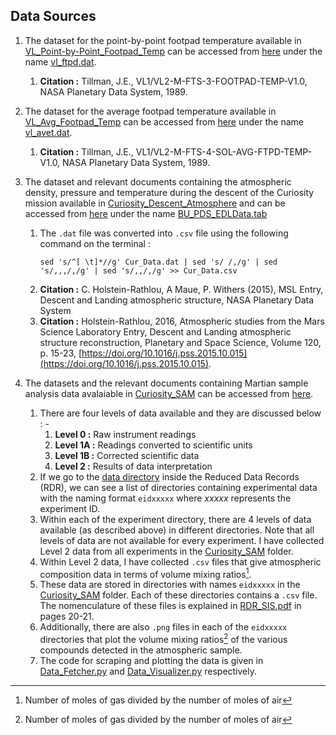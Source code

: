 ## Data Sources

1. The dataset for the point-by-point footpad temperature available in [VL_Point-by-Point_Footpad_Temp](VL_Point-by-Point_Footpad_Temp) can be accessed from [here](https://atmos.nmsu.edu/data_and_services/atmospheres_data/MARS/viking/pt_by_pt_footpad_temp.html) under the name [vl_ftpd.dat](https://atmos.nmsu.edu/PDS/data/vl_1002/data/vl_ftpd.dat).
	1. **Citation :** Tillman, J.E., VL1/VL2-M-FTS-3-FOOTPAD-TEMP-V1.0, NASA Planetary Data System, 1989. 

2. The dataset for the average footpad temperature available in [VL_Avg_Footpad_Temp](VL_Avg_Footpad_Temp) can be accessed from [here](https://atmos.nmsu.edu/data_and_services/atmospheres_data/MARS/viking/sol_avg_footpad_temp.html) under the name [vl_avet.dat](https://atmos.nmsu.edu/PDS/data/vl_1002/data/vl_avet.dat).
	1. **Citation :** Tillman, J.E., VL1/VL2-M-FTS-4-SOL-AVG-FTPD-TEMP-V1.0, NASA Planetary Data System, 1989.
	
3. The dataset and relevant documents containing the atmospheric density, pressure and temperature during the descent of the Curiosity mission available in [Curiosity_Descent_Atmosphere](Curiosity_Descent_Atmosphere) and can be accessed from [here](https://atmos.nmsu.edu/PDS/data/PDS4/msledl_bundle/data/) under the name [BU_PDS_EDLData.tab](https://atmos.nmsu.edu/PDS/data/PDS4/msledl_bundle/data/BU_PDS_EDLdata.tab)
	1. The `.dat` file was converted into `.csv` file using the following command on the terminal :
		```
		sed 's/^[ \t]*//g' Cur_Data.dat | sed 's/ /,/g' | sed 's/,,,/,/g' | sed 's/,,/,/g' >> Cur_Data.csv
		```
	2. **Citation :** C. Holstein-Rathlou, A Maue, P. Withers (2015), MSL Entry, Descent and Landing atmospheric structure, NASA Planetary Data System
	3. **Citation :** Holstein-Rathlou, 2016, Atmospheric studies from the Mars Science Laboratory Entry, Descent and Landing atmospheric structure reconstruction, Planetary and Space Science, Volume 120, p. 15-23, [https://doi.org/10.1016/j.pss.2015.10.015](https://doi.org/10.1016/j.pss.2015.10.015).
	
4. The datasets and the relevant documents containing Martian sample analysis data avalaiable in [Curiosity_SAM](Curiosity_SAM) can be accessed from [here](https://pds-geosciences.wustl.edu/missions/msl/sam.htm).
	1. There are four levels of data available and they are discussed below : -
		1. **Level 0 :**  Raw instrument readings
		2. **Level 1A :** Readings converted to scientific units
		3. **Level 1B :** Corrected scientific data
		4. **Level 2 :** Results of data interpretation
	2. If we go to the [data directory](https://pds-geosciences.wustl.edu/msl/msl-m-sam-2-rdr-l0-v1/mslsam_1xxx/data/) inside the Reduced Data Records (RDR), we can see a list of directories containing experimental data with the naming format `eidxxxxx` where _xxxxx_ represents the experiment ID.
	3. Within each of the experiment directory, there are 4 levels of data available (as described above) in different directories. Note that all levels of data are not available for every experiment. I have collected Level 2 data from all experiments in the [Curiosity_SAM](Curiosity_SAM) folder.
	4. Within Level 2 data, I have collected `.csv` files that give atmospheric composition data in terms of volume mixing ratios[^1].
	5. These data are stored in directories with names `eidxxxxx` in the [Curiosity_SAM](Curiosity_SAM) folder. Each of these directories contains a `.csv` file. The nomenculature of these files is explained in [RDR_SIS.pdf](Curiosity_SAM/RDR_SIS.pdf) in pages 20-21.
	6. Additionally, there are also `.png` files in each of the `eidxxxxx` directories that plot the volume mixing ratios[^1] of the various compounds detected in the atmospheric sample.
	7. The code for scraping and plotting the data is given in [Data_Fetcher.py](Curiosity_SAM/Data_Fetcher.py) and [Data_Visualizer.py](Curiosity_SAM/Data_Visualizer.py) respectively.
	
[^1]: Number of moles of gas divided by the number of moles of air
